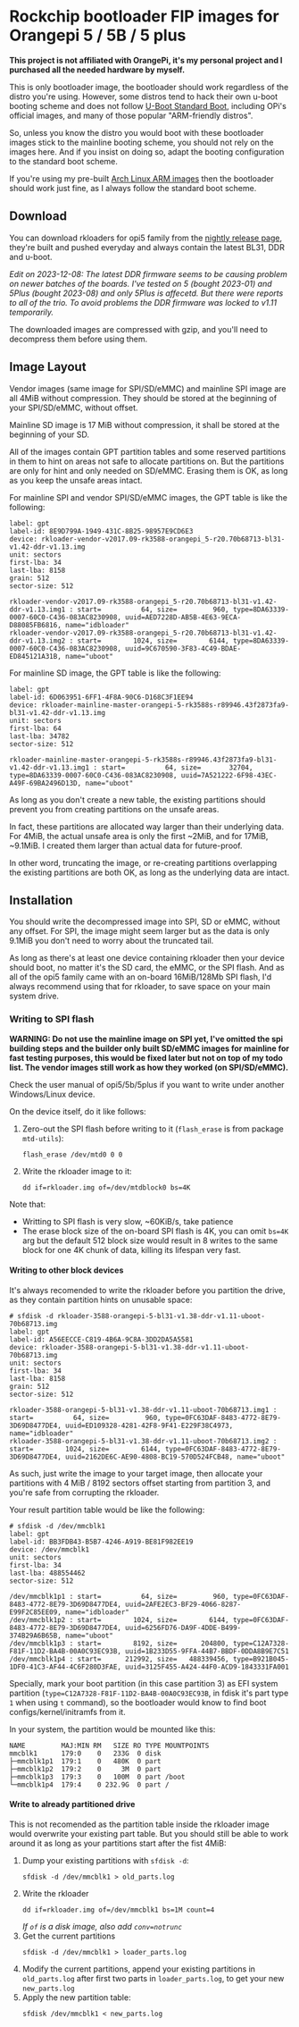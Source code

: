 # Rockchip bootloader FIP images for Orangepi 5 / 5B / 5 plus

**This project is not affiliated with OrangePi, it's my personal project and I purchased all the needed hardware by myself.**

This is only bootloader image, the bootloader should work regardless of the distro you're using. However, some distros tend to hack their own u-boot booting scheme and does not follow [U-Boot Standard Boot](https://docs.u-boot.org/en/latest/develop/bootstd.html), including OPi's official images, and many of those popular "ARM-friendly distros". 

So, unless you know the distro you would boot with these bootloader images stick to the mainline booting scheme, you should not rely on the images here. And if you insist on doing so, adapt the booting configuration to the standard boot scheme.

If you're using my pre-built [Arch Linux ARM images](https://github.com/7Ji/orangepi5-archlinuxarm) then the bootloader should work just fine, as I always follow the standard boot scheme.

## Download

You can download rkloaders for opi5 family from the [nightly release page](https://github.com/7Ji/orangepi5-rkloader/releases/tag/nightly), they're built and pushed everyday and always contain the latest BL31, DDR and u-boot.

_Edit on 2023-12-08: The latest DDR firmware seems to be causing problem on newer batches of the boards. I've tested on 5 (bought 2023-01) and 5Plus (bought 2023-08) and only 5Plus is affecetd. But there were reports to all of the trio. To avoid problems the DDR firmware was locked to v1.11 temporarily._

The downloaded images are compressed with gzip, and you'll need to decompress them before using them.

## Image Layout
Vendor images (same image for SPI/SD/eMMC) and mainline SPI image are all 4MiB without compression. They should be stored at the beginning of your SPI/SD/eMMC, without offset. 

Mainline SD image is 17 MiB without compression, it shall be stored at the beginning of your SD.

All of the images contain GPT partition tables and some reserved partitions in them to hint on areas not safe to allocate partitions on. But the partitions are only for hint and only needed on SD/eMMC. Erasing them is OK, as long as you keep the unsafe areas intact.

For mainline SPI and vendor SPI/SD/eMMC images, the GPT table is like the following:
```
label: gpt
label-id: 8E9D799A-1949-431C-8B25-98957E9CD6E3
device: rkloader-vendor-v2017.09-rk3588-orangepi_5-r20.70b68713-bl31-v1.42-ddr-v1.13.img
unit: sectors
first-lba: 34
last-lba: 8158
grain: 512
sector-size: 512

rkloader-vendor-v2017.09-rk3588-orangepi_5-r20.70b68713-bl31-v1.42-ddr-v1.13.img1 : start=          64, size=         960, type=8DA63339-0007-60C0-C436-083AC8230908, uuid=AED7228D-AB5B-4E63-9ECA-D88085FB6816, name="idbloader"
rkloader-vendor-v2017.09-rk3588-orangepi_5-r20.70b68713-bl31-v1.42-ddr-v1.13.img2 : start=        1024, size=        6144, type=8DA63339-0007-60C0-C436-083AC8230908, uuid=9C670590-3F83-4C49-BDAE-ED845121A31B, name="uboot"
```
For mainline SD image, the GPT table is like the following:
```
label: gpt
label-id: 6D063951-6FF1-4F8A-90C6-D168C3F1EE94
device: rkloader-mainline-master-orangepi-5-rk3588s-r89946.43f2873fa9-bl31-v1.42-ddr-v1.13.img
unit: sectors
first-lba: 64
last-lba: 34782
sector-size: 512

rkloader-mainline-master-orangepi-5-rk3588s-r89946.43f2873fa9-bl31-v1.42-ddr-v1.13.img1 : start=          64, size=       32704, type=8DA63339-0007-60C0-C436-083AC8230908, uuid=7A521222-6F98-43EC-A49F-69BA2496D13D, name="uboot"
```
As long as you don't create a new table, the existing partitions should prevent you from creating partitions on the unsafe areas.

In fact, these partitions are allocated way larger than their underlying data. For 4MiB, the actual unsafe area is only the first ~2MiB, and for 17MiB, ~9.1MiB. I created them larger than actual data for future-proof. 

In other word, truncating the image, or re-creating partitions overlapping the existing partitions are both OK, as long as the underlying data are intact.

## Installation

You should write the decompressed image into SPI, SD or eMMC, without any offset. For SPI, the image might seem larger but as the data is only 9.1MiB you don't need to worry about the truncated tail.

As long as there's at least one device containing rkloader then your device should boot, no matter it's the SD card, the eMMC, or the SPI flash. And as all of the opi5 family came with an on-board 16MiB/128Mb SPI flash, I'd always recommend using that for rkloader, to save space on your main system drive.

### Writing to SPI flash
**WARNING: Do not use the mainline image on SPI yet, I've omitted the spi building steps and the builder only built SD/eMMC images for mainline for fast testing purposes, this would be fixed later but not on top of my todo list. The vendor images still work as how they worked (on SPI/SD/eMMC).**

Check the user manual of opi5/5b/5plus if you want to write under another Windows/Linux device.

On the device itself, do it like follows:
1. Zero-out the SPI flash before writing to it (`flash_erase` is from package `mtd-utils`):
    ```
    flash_erase /dev/mtd0 0 0
    ```
2. Write the rkloader image to it:
   ```
   dd if=rkloader.img of=/dev/mtdblock0 bs=4K
   ```
Note that:
 - Writting to SPI flash is very slow, ~60KiB/s, take patience
 - The erase block size of the on-board SPI flash is 4K, you can omit `bs=4K` arg but the default 512 block size would result in 8 writes to the same block for one 4K chunk of data, killing its lifespan very fast.

#### Writing to other block devices
It's always recomended to write the rkloader before you partition the drive, as they contain partition hints on unusable space:
```
# sfdisk -d rkloader-3588-orangepi-5-bl31-v1.38-ddr-v1.11-uboot-70b68713.img
label: gpt
label-id: A56EECCE-C819-4B6A-9C8A-3DD2DA5A5581
device: rkloader-3588-orangepi-5-bl31-v1.38-ddr-v1.11-uboot-70b68713.img
unit: sectors
first-lba: 34
last-lba: 8158
grain: 512
sector-size: 512

rkloader-3588-orangepi-5-bl31-v1.38-ddr-v1.11-uboot-70b68713.img1 : start=          64, size=         960, type=0FC63DAF-8483-4772-8E79-3D69D8477DE4, uuid=ED109328-4281-42F8-9F41-E229F38C4973, name="idbloader"
rkloader-3588-orangepi-5-bl31-v1.38-ddr-v1.11-uboot-70b68713.img2 : start=        1024, size=        6144, type=0FC63DAF-8483-4772-8E79-3D69D8477DE4, uuid=2162DE6C-AE90-4808-BC19-570D524FCB48, name="uboot"
```
As such, just write the image to your target image, then allocate your partitions with 4 MiB / 8192 sectors offset starting from partition 3, and you're safe from corrupting the rkloader.

Your result partition table would be like the following:
```
# sfdisk -d /dev/mmcblk1
label: gpt
label-id: BB3FDB43-B5B7-4246-A919-BE81F982EE19
device: /dev/mmcblk1
unit: sectors
first-lba: 34
last-lba: 488554462
sector-size: 512

/dev/mmcblk1p1 : start=          64, size=         960, type=0FC63DAF-8483-4772-8E79-3D69D8477DE4, uuid=2AFE2EC3-BF29-4066-8287-E99F2C85EE09, name="idbloader"
/dev/mmcblk1p2 : start=        1024, size=        6144, type=0FC63DAF-8483-4772-8E79-3D69D8477DE4, uuid=6256FD76-DA9F-4DDE-B499-374B29A6B65B, name="uboot"
/dev/mmcblk1p3 : start=        8192, size=      204800, type=C12A7328-F81F-11D2-BA4B-00A0C93EC93B, uuid=1B233D55-9FFA-44B7-BBDF-0DDA8B9E7C51
/dev/mmcblk1p4 : start=      212992, size=   488339456, type=B921B045-1DF0-41C3-AF44-4C6F280D3FAE, uuid=3125F455-A424-44F0-ACD9-1843331FA001
```
Specially, mark your boot partition (in this case partition 3) as EFI system partition (`type=C12A7328-F81F-11D2-BA4B-00A0C93EC93B`, in fdisk it's part type `1` when using `t` command), so the bootloader would know to find boot configs/kernel/initramfs from it. 

In your system, the partition would be mounted like this:
```
NAME         MAJ:MIN RM   SIZE RO TYPE MOUNTPOINTS
mmcblk1      179:0    0   233G  0 disk 
├─mmcblk1p1  179:1    0   480K  0 part 
├─mmcblk1p2  179:2    0     3M  0 part 
├─mmcblk1p3  179:3    0   100M  0 part /boot
└─mmcblk1p4  179:4    0 232.9G  0 part /
```

#### Write to already partitioned drive
This is not recomended as the partition table inside the rkloader image would overwrite your existing part table. But you should still be able to work around it as long as your partitions start after the fist 4MiB:
 1. Dump your existing partitions with `sfdisk -d`:
    ```
    sfdisk -d /dev/mmcblk1 > old_parts.log
    ```
 2. Write the rkloader
    ```
    dd if=rkloader.img of=/dev/mmcblk1 bs=1M count=4
    ```
    _If `of` is a disk image, also add `conv=notrunc`_
 3. Get the current partitions
    ```
    sfdisk -d /dev/mmcblk1 > loader_parts.log
    ```
 4. Modify the current partitions, append your existing partitions in `old_parts.log` after first two parts in `loader_parts.log`, to get your new `new_parts.log`
 5. Apply the new partition table:
    ```
    sfdisk /dev/mmcblk1 < new_parts.log
    ```
